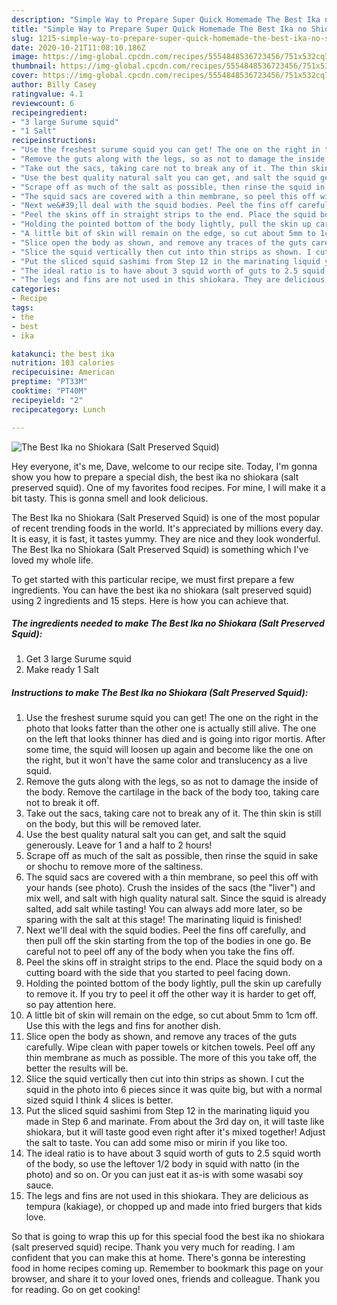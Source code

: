 ```yaml
---
description: "Simple Way to Prepare Super Quick Homemade The Best Ika no Shiokara (Salt Preserved Squid)"
title: "Simple Way to Prepare Super Quick Homemade The Best Ika no Shiokara (Salt Preserved Squid)"
slug: 1215-simple-way-to-prepare-super-quick-homemade-the-best-ika-no-shiokara-salt-preserved-squid
date: 2020-10-21T11:08:10.186Z
image: https://img-global.cpcdn.com/recipes/5554848536723456/751x532cq70/the-best-ika-no-shiokara-salt-preserved-squid-recipe-main-photo.jpg
thumbnail: https://img-global.cpcdn.com/recipes/5554848536723456/751x532cq70/the-best-ika-no-shiokara-salt-preserved-squid-recipe-main-photo.jpg
cover: https://img-global.cpcdn.com/recipes/5554848536723456/751x532cq70/the-best-ika-no-shiokara-salt-preserved-squid-recipe-main-photo.jpg
author: Billy Casey
ratingvalue: 4.1
reviewcount: 6
recipeingredient:
- "3 large Surume squid"
- "1 Salt"
recipeinstructions:
- "Use the freshest surume squid you can get! The one on the right in the photo that looks fatter than the other one is actually still alive. The one on the left that looks thinner has died and is going into rigor mortis. After some time, the squid will loosen up again and become like the one on the right, but it won&#39;t have the same color and translucency as a live squid."
- "Remove the guts along with the legs, so as not to damage the inside of the body. Remove the cartilage in the back of the body too, taking care not to break it off."
- "Take out the sacs, taking care not to break any of it. The thin skin is still on the body, but this will be removed later."
- "Use the best quality natural salt you can get, and salt the squid generously. Leave for 1 and a half to 2 hours!"
- "Scrape off as much of the salt as possible, then rinse the squid in sake or shochu to remove more of the saltiness."
- "The squid sacs are covered with a thin membrane, so peel this off with your hands (see photo). Crush the insides of the sacs (the &#34;liver&#34;) and mix well, and salt with high quality natural salt. Since the squid is already salted, add salt while tasting! You can always add more later, so be sparing with the salt at this stage! The marinating liquid is finished!"
- "Next we&#39;ll deal with the squid bodies. Peel the fins off carefully, and then pull off the skin starting from the top of the bodies in one go. Be careful not to peel off any of the body when you take the fins off."
- "Peel the skins off in straight strips to the end. Place the squid body on a cutting board with the side that you started to peel facing down."
- "Holding the pointed bottom of the body lightly, pull the skin up carefully to remove it. If you try to peel it off the other way it is harder to get off, so pay attention here."
- "A little bit of skin will remain on the edge, so cut about 5mm to 1cm off. Use this with the legs and fins for another dish."
- "Slice open the body as shown, and remove any traces of the guts carefully. Wipe clean with paper towels or kitchen towels. Peel off any thin membrane as much as possible. The more of this you take off, the better the results will be."
- "Slice the squid vertically then cut into thin strips as shown. I cut the squid in the photo into 6 pieces since it was quite big, but with a normal sized squid I think 4 slices is better."
- "Put the sliced squid sashimi from Step 12 in the marinating liquid you made in Step 6 and marinate. From about the 3rd day on, it will taste like shiokara, but it will taste good even right after it&#39;s mixed together! Adjust the salt to taste. You can add some miso or mirin if you like too."
- "The ideal ratio is to have about 3 squid worth of guts to 2.5 squid worth of the body, so use the leftover 1/2 body in squid with natto (in the photo) and so on. Or you can just eat it as-is with some wasabi soy sauce."
- "The legs and fins are not used in this shiokara. They are delicious as tempura (kakiage), or chopped up and made into fried burgers that kids love."
categories:
- Recipe
tags:
- the
- best
- ika

katakunci: the best ika 
nutrition: 103 calories
recipecuisine: American
preptime: "PT33M"
cooktime: "PT40M"
recipeyield: "2"
recipecategory: Lunch

---
```



![The Best Ika no Shiokara (Salt Preserved Squid)](https://img-global.cpcdn.com/recipes/5554848536723456/751x532cq70/the-best-ika-no-shiokara-salt-preserved-squid-recipe-main-photo.jpg)

Hey everyone, it's me, Dave, welcome to our recipe site. Today, I'm gonna show you how to prepare a special dish, the best ika no shiokara (salt preserved squid). One of my favorites food recipes. For mine, I will make it a bit tasty. This is gonna smell and look delicious.



The Best Ika no Shiokara (Salt Preserved Squid) is one of the most popular of recent trending foods in the world. It's appreciated by millions every day. It is easy, it is fast, it tastes yummy. They are nice and they look wonderful. The Best Ika no Shiokara (Salt Preserved Squid) is something which I've loved my whole life.


To get started with this particular recipe, we must first prepare a few ingredients. You can have the best ika no shiokara (salt preserved squid) using 2 ingredients and 15 steps. Here is how you can achieve that.

<!--inarticleads1-->

##### The ingredients needed to make The Best Ika no Shiokara (Salt Preserved Squid):

1. Get 3 large Surume squid
1. Make ready 1 Salt




<!--inarticleads2-->

##### Instructions to make The Best Ika no Shiokara (Salt Preserved Squid):

1. Use the freshest surume squid you can get! The one on the right in the photo that looks fatter than the other one is actually still alive. The one on the left that looks thinner has died and is going into rigor mortis. After some time, the squid will loosen up again and become like the one on the right, but it won&#39;t have the same color and translucency as a live squid.
1. Remove the guts along with the legs, so as not to damage the inside of the body. Remove the cartilage in the back of the body too, taking care not to break it off.
1. Take out the sacs, taking care not to break any of it. The thin skin is still on the body, but this will be removed later.
1. Use the best quality natural salt you can get, and salt the squid generously. Leave for 1 and a half to 2 hours!
1. Scrape off as much of the salt as possible, then rinse the squid in sake or shochu to remove more of the saltiness.
1. The squid sacs are covered with a thin membrane, so peel this off with your hands (see photo). Crush the insides of the sacs (the &#34;liver&#34;) and mix well, and salt with high quality natural salt. Since the squid is already salted, add salt while tasting! You can always add more later, so be sparing with the salt at this stage! The marinating liquid is finished!
1. Next we&#39;ll deal with the squid bodies. Peel the fins off carefully, and then pull off the skin starting from the top of the bodies in one go. Be careful not to peel off any of the body when you take the fins off.
1. Peel the skins off in straight strips to the end. Place the squid body on a cutting board with the side that you started to peel facing down.
1. Holding the pointed bottom of the body lightly, pull the skin up carefully to remove it. If you try to peel it off the other way it is harder to get off, so pay attention here.
1. A little bit of skin will remain on the edge, so cut about 5mm to 1cm off. Use this with the legs and fins for another dish.
1. Slice open the body as shown, and remove any traces of the guts carefully. Wipe clean with paper towels or kitchen towels. Peel off any thin membrane as much as possible. The more of this you take off, the better the results will be.
1. Slice the squid vertically then cut into thin strips as shown. I cut the squid in the photo into 6 pieces since it was quite big, but with a normal sized squid I think 4 slices is better.
1. Put the sliced squid sashimi from Step 12 in the marinating liquid you made in Step 6 and marinate. From about the 3rd day on, it will taste like shiokara, but it will taste good even right after it&#39;s mixed together! Adjust the salt to taste. You can add some miso or mirin if you like too.
1. The ideal ratio is to have about 3 squid worth of guts to 2.5 squid worth of the body, so use the leftover 1/2 body in squid with natto (in the photo) and so on. Or you can just eat it as-is with some wasabi soy sauce.
1. The legs and fins are not used in this shiokara. They are delicious as tempura (kakiage), or chopped up and made into fried burgers that kids love.




So that is going to wrap this up for this special food the best ika no shiokara (salt preserved squid) recipe. Thank you very much for reading. I am confident that you can make this at home. There's gonna be interesting food in home recipes coming up. Remember to bookmark this page on your browser, and share it to your loved ones, friends and colleague. Thank you for reading. Go on get cooking!
